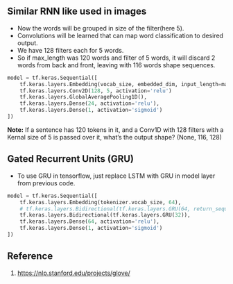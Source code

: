 ## Similar RNN like used in images

- Now the words will be grouped in size of the filter(here 5).
- Convolutions will be learned that can map word classification to desired output.
- We have 128 filters each for 5 words.
- So if max_length was 120 words and filter of 5 words, it will discard 2 words from back and front, leaving with 116
  words shape sequences.

```python
model = tf.keras.Sequential([
    tf.keras.layers.Embedding(vocab_size, embedded_dim, input_length=max_length),
    tf.keras.layers.Conv2D(128, 5, activation='relu')
    tf.keras.layers.GlobalAveragePooling1D(),
    tf.keras.layers.Dense(24, activation='relu'),
    tf.keras.layers.Dense(1, activation='sigmoid')
])
```

**Note:**
If a sentence has 120 tokens in it, and a Conv1D with 128 filters with a Kernal size of 5 is passed over it, what’s the
output shape?
(None, 116, 128)

## Gated Recurrent Units (GRU)

- To use GRU in tensorflow, just replace LSTM with GRU in model layer from previous code.

```python
model = tf.keras.Sequential([
    tf.keras.layers.Embedding(tokenizer.vocab_size, 64),
    # tf.keras.layers.Bidirectional(tf.keras.layers.GRU(64, return_sequences=True)),
    tf.keras.layers.Bidirectional(tf.keras.layers.GRU(32)),
    tf.keras.layers.Dense(64, activation='relu'),
    tf.keras.layers.Dense(1, activation='sigmoid')
])
```

## Reference

1. https://nlp.stanford.edu/projects/glove/